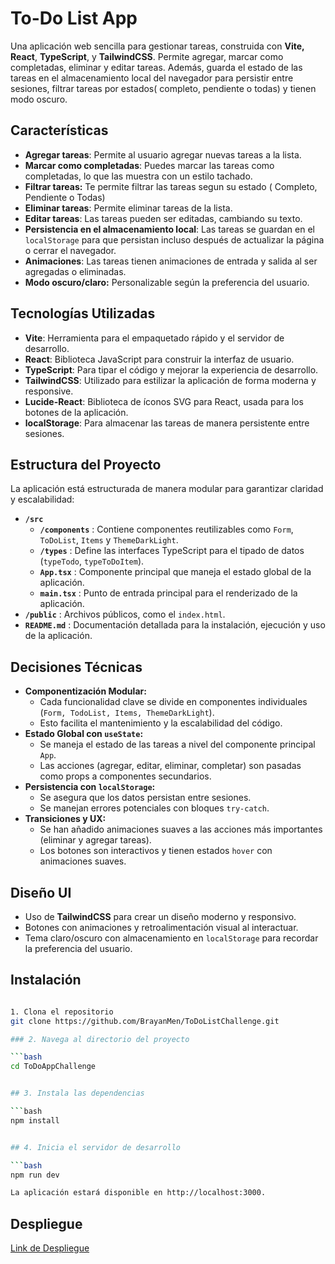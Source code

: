 # To-Do List App

Una aplicación web sencilla para gestionar tareas, construida con **Vite,** **React**, **TypeScript**, y **TailwindCSS**. Permite agregar, marcar como completadas, eliminar y editar tareas. Además, guarda el estado de las tareas en el almacenamiento local del navegador para persistir entre sesiones, filtrar tareas por estados( completo, pendiente o todas) y tienen modo oscuro.

## Características

- **Agregar tareas**: Permite al usuario agregar nuevas tareas a la lista.
- **Marcar como completadas**: Puedes marcar las tareas como completadas, lo que las muestra con un estilo tachado.
- **Filtrar tareas:** Te permite filtrar las tareas segun su estado ( Completo, Pendiente o Todas)
- **Eliminar tareas**: Permite eliminar tareas de la lista.
- **Editar tareas**: Las tareas pueden ser editadas, cambiando su texto.
- **Persistencia en el almacenamiento local**: Las tareas se guardan en el `localStorage` para que persistan incluso después de actualizar la página o cerrar el navegador.
- **Animaciones**: Las tareas tienen animaciones de entrada y salida al ser agregadas o eliminadas.
- **Modo oscuro/claro:** Personalizable según la preferencia del usuario.

## Tecnologías Utilizadas

- **Vite**: Herramienta para el empaquetado rápido y el servidor de desarrollo.
- **React**: Biblioteca JavaScript para construir la interfaz de usuario.
- **TypeScript**: Para tipar el código y mejorar la experiencia de desarrollo.
- **TailwindCSS**: Utilizado para estilizar la aplicación de forma moderna y responsive.
- **Lucide-React**: Biblioteca de íconos SVG para React, usada para los botones de la aplicación.
- **localStorage**: Para almacenar las tareas de manera persistente entre sesiones.

## **Estructura del Proyecto**

La aplicación está estructurada de manera modular para garantizar claridad y escalabilidad:

* **`/src`**
  * **`/components`** : Contiene componentes reutilizables como `Form`, `ToDoList`, `Items` y `ThemeDarkLight`.
  * **`/types`** : Define las interfaces TypeScript para el tipado de datos (`typeTodo`, `typeToDoItem`).
  * **`App.tsx`** : Componente principal que maneja el estado global de la aplicación.
  * **`main.tsx`** : Punto de entrada principal para el renderizado de la aplicación.
* **`/public`** : Archivos públicos, como el `index.html`.
* **`README.md`** : Documentación detallada para la instalación, ejecución y uso de la aplicación.

## Decisiones Técnicas

* **Componentización Modular:**
  * Cada funcionalidad clave se divide en componentes individuales (`Form, TodoList, Items, ThemeDarkLight`).
  * Esto facilita el mantenimiento y la escalabilidad del código.
* **Estado Global con `useState`:**
  * Se maneja el estado de las tareas a nivel del componente principal `App`.
  * Las acciones (agregar, editar, eliminar, completar) son pasadas como props a componentes secundarios.
* **Persistencia con `localStorage`:**
  * Se asegura que los datos persistan entre sesiones.
  * Se manejan errores potenciales con bloques `try-catch`.
* **Transiciones y UX:**
  * Se han añadido animaciones suaves a las acciones más importantes (eliminar y agregar tareas).
  * Los botones son interactivos y tienen estados `hover` con animaciones suaves.

## **Diseño UI**

* Uso de **TailwindCSS** para crear un diseño moderno y responsivo.
* Botones con animaciones y retroalimentación visual al interactuar.
* Tema claro/oscuro con almacenamiento en `localStorage` para recordar la preferencia del usuario.

## Instalación

```bash

1. Clona el repositorio
git clone https://github.com/BrayanMen/ToDoListChallenge.git

### 2. Navega al directorio del proyecto

```bash
cd ToDoAppChallenge


## 3. Instala las dependencias

```bash
npm install


## 4. Inicia el servidor de desarrollo

```bash
npm run dev

La aplicación estará disponible en http://localhost:3000.
```

## Despliegue

[Link de Despliegue](https://to-do-list-challenge-plum.vercel.app/)
